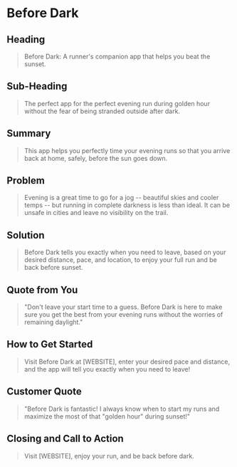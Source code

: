 # Before Dark #

<!--
> This material was originally posted [here](http://www.quora.com/What-is-Amazons-approach-to-product-development-and-product-management). It is reproduced here for posterities sake.

There is an approach called "working backwards" that is widely used at Amazon. They work backwards from the customer, rather than starting with an idea for a product and trying to bolt customers onto it. While working backwards can be applied to any specific product decision, using this approach is especially important when developing new products or features.

For new initiatives a product manager typically starts by writing an internal press release announcing the finished product. The target audience for the press release is the new/updated product's customers, which can be retail customers or internal users of a tool or technology. Internal press releases are centered around the customer problem, how current solutions (internal or external) fail, and how the new product will blow away existing solutions.

If the benefits listed don't sound very interesting or exciting to customers, then perhaps they're not (and shouldn't be built). Instead, the product manager should keep iterating on the press release until they've come up with benefits that actually sound like benefits. Iterating on a press release is a lot less expensive than iterating on the product itself (and quicker!).

If the press release is more than a page and a half, it is probably too long. Keep it simple. 3-4 sentences for most paragraphs. Cut out the fat. Don't make it into a spec. You can accompany the press release with a FAQ that answers all of the other business or execution questions so the press release can stay focused on what the customer gets. My rule of thumb is that if the press release is hard to write, then the product is probably going to suck. Keep working at it until the outline for each paragraph flows.

Oh, and I also like to write press-releases in what I call "Oprah-speak" for mainstream consumer products. Imagine you're sitting on Oprah's couch and have just explained the product to her, and then you listen as she explains it to her audience. That's "Oprah-speak", not "Geek-speak".

Once the project moves into development, the press release can be used as a touchstone; a guiding light. The product team can ask themselves, "Are we building what is in the press release?" If they find they're spending time building things that aren't in the press release (overbuilding), they need to ask themselves why. This keeps product development focused on achieving the customer benefits and not building extraneous stuff that takes longer to build, takes resources to maintain, and doesn't provide real customer benefit (at least not enough to warrant inclusion in the press release).
 -->

## Heading ##
  > Before Dark: A runner's companion app that helps you beat the sunset.

## Sub-Heading ##
  > The perfect app for the perfect evening run during golden hour without the fear of being stranded outside after dark.

## Summary ##
  > This app helps you perfectly time your evening runs so that you arrive back at home, safely, before the sun goes down.

## Problem ##
  > Evening is a great time to go for a jog -- beautiful skies and cooler temps -- but running in complete darkness is less than ideal. It can be unsafe in cities and leave no visibility on the trail.

## Solution ##
  > Before Dark tells you exactly when you need to leave, based on your desired distance, pace, and location, to enjoy your full run and be back before sunset.

## Quote from You ##
  > "Don't leave your start time to a guess. Before Dark is here to make sure you get the best from your evening runs without the worries of remaining daylight."

## How to Get Started ##
  > Visit Before Dark at [WEBSITE], enter your desired pace and distance, and the app will tell you exactly when you need to leave!

## Customer Quote ##
  > "Before Dark is fantastic! I always know when to start my runs and maximize the most of that "golden hour" during sunset!"

## Closing and Call to Action ##
  > Visit [WEBSITE], enjoy your run, and be back before dark.
